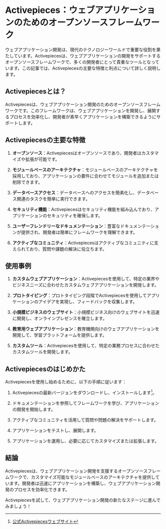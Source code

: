 # Activepieces：ウェブアプリケーションのためのオープンソースフレームワーク

ウェブアプリケーション開発は、現代のテクノロジーワールドで重要な役割を果たしています。Activepiecesは、ウェブアプリケーションの開発をサポートするオープンソースフレームワークで、多くの開発者にとって貴重なツールとなっています。この記事では、Activepiecesの主要な特徴と利点について詳しく説明します。

## Activepiecesとは？

Activepiecesは、ウェブアプリケーション開発のためのオープンソースフレームワークです。このフレームワークは、ウェブアプリケーションを開発し、展開するプロセスを効率化し、開発者が素早くアプリケーションを構築できるようにサポートします。

## Activepiecesの主要な特徴

1. **オープンソース**：Activepiecesはオープンソースであり、開発者はカスタマイズや拡張が可能です。

1. **モジュールベースのアーキテクチャ**：モジュールベースのアーキテクチャを採用しており、アプリケーションの要件に合わせてモジュールを追加または削除できます。

1. **データベースアクセス**：データベースへのアクセスを簡素化し、データベース関連のタスクを簡単に実行できます。

1. **セキュリティ機能**：Activepiecesはセキュリティ機能を組み込んでおり、アプリケーションのセキュリティを確保します。

1. **ユーザーフレンドリーなドキュメンテーション**：豊富なドキュメンテーションが提供され、開発者は簡単にフレームワークを理解できます。

1. **アクティブなコミュニティ**：Activepiecesはアクティブなコミュニティに支えられており、質問や課題の解決に役立ちます。

## 使用事例

1. **カスタムウェブアプリケーション**：Activepiecesを使用して、特定の業界やビジネスニーズに合わせたカスタムウェブアプリケーションを開発します。

1. **プロトタイピング**：プロトタイピング段階でActivepiecesを使用してアプリケーションのアイデアを実現し、フィードバックを収集します。

1. **小規模ビジネスのウェブサイト**：小規模ビジネス向けのウェブサイトを迅速に開発し、オンラインプレゼンスを確立します。

1. **教育用ウェブアプリケーション**：教育機関向けのウェブアプリケーションを開発して、学習プラットフォームを提供します。

1. **カスタムツール**：Activepiecesを使用して、特定の業務プロセスに合わせたカスタムツールを開発します。

## Activepiecesのはじめかた

Activepiecesを使用し始めるために、以下の手順に従います：

1. Activepiecesの最新バージョンをダウンロードし、インストールします[^1]。

1. ドキュメンテーションを参照してフレームワークを学び、アプリケーションの開発を開始します。

1. アクティブなコミュニティを活用して質問や問題の解決をサポートします。

1. アプリケーションをテストし、展開します。

1. アプリケーションを運用し、必要に応じてカスタマイズまたは拡張します。

## 結論

Activepiecesは、ウェブアプリケーション開発を支援するオープンソースフレームワークで、カスタマイズ可能なモジュールベースのアーキテクチャを提供しています。開発者は迅速にアプリケーションを構築し、ウェブアプリケーション開発のプロセスを効率化できます。

Activepiecesを試して、ウェブアプリケーション開発の新たなステージに進んでみましょう！

[^1]: [公式Activepiecesウェブサイト](https://activepieces.io/)
